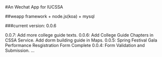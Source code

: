 #An Wechat App for IUCSSA

##weapp framework + node.js(koa) + mysql

###current version: 0.0.6

0.0.7: Add more college guide texts.
0.0.6: Add College Guide Chapters in CSSA Service. Add dorm building guide in Maps.
0.0.5: Spring Festival Gala Performance Resgistration Form Complete
0.0.4: Form Validation and Submission.
...